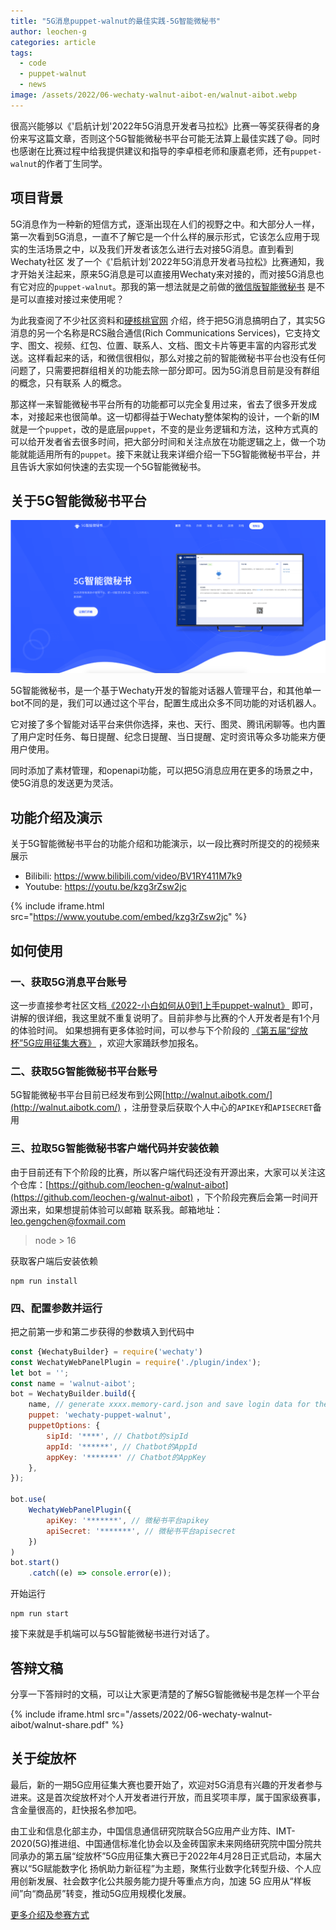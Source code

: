 ```yaml
---
title: "5G消息puppet-walnut的最佳实践-5G智能微秘书"
author: leochen-g
categories: article
tags:
  - code
  - puppet-walnut
  - news
image: /assets/2022/06-wechaty-walnut-aibot-en/walnut-aibot.webp
---
```

  
很高兴能够以《'启航计划'2022年5G消息开发者马拉松》比赛一等奖获得者的身份来写这篇文章，否则这个5G智能微秘书平台可能无法算上最佳实践了😄。同时也感谢在比赛过程中给我提供建议和指导的李卓桓老师和康嘉老师，还有`puppet-walnut`的作者丁生同学。

## 项目背景

5G消息作为一种新的短信方式，逐渐出现在人们的视野之中。和大部分人一样，第一次看到5G消息，一直不了解它是一个什么样的展示形式，它该怎么应用于现实的生活场景之中，以及我们开发者该怎么进行去对接5G消息。直到看到Wechaty社区
发了一个《'启航计划'2022年5G消息开发者马拉松》比赛通知，我才开始关注起来，原来5G消息是可以直接用Wechaty来对接的，而对接5G消息也有它对应的`puppet-walnut`。那我的第一想法就是之前做的[微信版智能微秘书](https://wechaty.js.org/2020/05/31/wechaty-web-panel-plugin/)
是不是可以直接对接过来使用呢？

为此我查阅了不少社区资料和[硬核桃官网](https://www.5g-msg.com/#/) 介绍，终于把5G消息搞明白了，其实5G消息的另一个名称是RCS融合通信(Rich Communications Services)，它支持文字、图文、视频、红包、位置、联系人、文档、图文卡片等更丰富的内容形式发送。这样看起来的话，和微信很相似，那么对接之前的智能微秘书平台也没有任何问题了，只需要把群组相关的功能去除一部分即可。因为5G消息目前是没有群组的概念，只有联系
人的概念。

那这样一来智能微秘书平台所有的功能都可以完全复用过来，省去了很多开发成本，对接起来也很简单。这一切都得益于Wechaty整体架构的设计，一个新的IM就是一个`puppet`，改的是底层`puppet`，不变的是业务逻辑和方法，这种方式真的可以给开发者省去很多时间，把大部分时间和关注点放在功能逻辑之上，做一个功能就能适用所有的`puppet`。接下来就让我来详细介绍一下5G智能微秘书平台，并且告诉大家如何快速的去实现一个5G智能微秘书。

## 关于5G智能微秘书平台

![image](/assets/2022/06-wechaty-walnut-aibot-en/web.webp)

5G智能微秘书，是一个基于Wechaty开发的智能对话器人管理平台，和其他单一bot不同的是，我们可以通过这个平台，配置生成出众多不同功能的对话机器人。

它对接了多个智能对话平台来供你选择，来也、天行、图灵、腾讯闲聊等。也内置了用户定时任务、每日提醒、纪念日提醒、当日提醒、定时资讯等众多功能来方便用户使用。

同时添加了素材管理，和openapi功能，可以把5G消息应用在更多的场景之中，使5G消息的发送更为灵活。

## 功能介绍及演示

关于5G智能微秘书平台的功能介绍和功能演示，以一段比赛时所提交的的视频来展示

- Bilibili: <https://www.bilibili.com/video/BV1RY411M7k9>
- Youtube: <https://youtu.be/kzg3rZsw2jc>

{% include iframe.html src="https://www.youtube.com/embed/kzg3rZsw2jc" %}

## 如何使用

### 一、获取5G消息平台账号

这一步直接参考社区文档[《2022-小白如何从0到1上手puppet-walnut》](https://wechaty.js.org/2022/04/22/how-to-start-puppet-walnut/) 即可，讲解的很详细，我这里就不重复说明了。目前非参与比赛的个人开发者是有1个月的体验时间。
如果想拥有更多体验时间，可以参与下个阶段的 [《第五届“绽放杯”5G应用征集大赛》](https://mp.weixin.qq.com/s/JSReqEBTuShME0Jzskaiog) ，欢迎大家踊跃参加报名。

### 二、获取5G智能微秘书平台账号

5G智能微秘书平台目前已经发布到公网[http://walnut.aibotk.com/](http://walnut.aibotk.com/) ，注册登录后获取个人中心的`APIKEY`和`APISECRET`备用

### 三、拉取5G智能微秘书客户端代码并安装依赖

由于目前还有下个阶段的比赛，所以客户端代码还没有开源出来，大家可以关注这个仓库：[https://github.com/leochen-g/walnut-aibot](https://github.com/leochen-g/walnut-aibot) ，下个阶段完赛后会第一时间开源出来，如果想提前体验可以邮箱
联系我。邮箱地址：leo.gengchen@foxmail.com

> node > 16

获取客户端后安装依赖

```shell
npm run install
```

### 四、配置参数并运行

把之前第一步和第二步获得的参数填入到代码中

```javascript
const {WechatyBuilder} = require('wechaty')
const WechatyWebPanelPlugin = require('./plugin/index');
let bot = '';
const name = 'walnut-aibot';
bot = WechatyBuilder.build({
    name, // generate xxxx.memory-card.json and save login data for the next login
    puppet: 'wechaty-puppet-walnut',
    puppetOptions: {
        sipId: '****', // Chatbot的sipId
        appId: '******', // Chatbot的AppId
        appKey: '*******' // Chatbot的AppKey
    },
});

bot.use(
    WechatyWebPanelPlugin({
        apiKey: '*******', // 微秘书平台apikey
        apiSecret: '*******', // 微秘书平台apisecret
    })
)
bot.start()
    .catch((e) => console.error(e));
```

开始运行

```shell
npm run start
```

接下来就是手机端可以与5G智能微秘书进行对话了。

## 答辩文稿

分享一下答辩时的文稿，可以让大家更清楚的了解5G智能微秘书是怎样一个平台

{% include iframe.html src="/assets/2022/06-wechaty-walnut-aibot/walnut-share.pdf" %}

## 关于绽放杯

最后，新的一期5G应用征集大赛也要开始了，欢迎对5G消息有兴趣的开发者参与进来。这是首次绽放杯对个人开发者进行开放，而且奖项丰厚，属于国家级赛事，含金量很高的，赶快报名参加吧。

由工业和信息化部主办，中国信息通信研究院联合5G应用产业方阵、IMT-2020(5G)推进组、中国通信标准化协会以及金砖国家未来网络研究院中国分院共同承办的第五届“绽放杯”5G应用征集大赛已于2022年4月28日正式启动，本届大赛以“5G赋能数字化 扬帆助力新征程”为主题，聚焦行业数字化转型升级、个人应用创新发展、社会数字化公共服务能力提升等重点方向，加速 5G 应用从“样板间”向“商品房”转变，推动5G应用规模化发展。

[更多介绍及参赛方式](https://mp.weixin.qq.com/s/JSReqEBTuShME0Jzskaiog)
